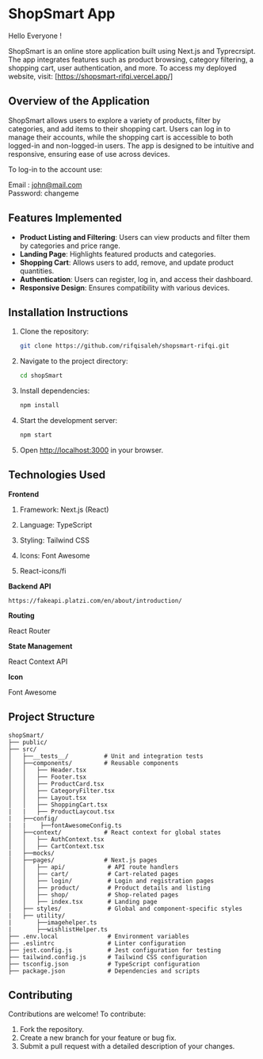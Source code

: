 # ShopSmart App

Hello Everyone !

ShopSmart is an online store application built using Next.js and Typrecrsipt. The app integrates features such as product browsing, category filtering, a shopping cart, user authentication, and more. To access my deployed website, visit: [https://shopsmart-rifqi.vercel.app/]

## Overview of the Application
ShopSmart allows users to explore a variety of products, filter by categories, and add items to their shopping cart. Users can log in to manage their accounts, while the shopping cart is accessible to both logged-in and non-logged-in users. The app is designed to be intuitive and responsive, ensuring ease of use across devices.

To log-in to the account use:

Email : john@mail.com<br/>
Password: changeme
 

## Features Implemented
- **Product Listing and Filtering**: Users can view products and filter them by categories and price range.
- **Landing Page**: Highlights featured products and categories.
- **Shopping Cart**: Allows users to add, remove, and update product quantities.
- **Authentication**: Users can register, log in, and access their dashboard.
- **Responsive Design**: Ensures compatibility with various devices.

## Installation Instructions
1. Clone the repository:
   ```bash
   git clone https://github.com/rifqisaleh/shopsmart-rifqi.git
   ```
2. Navigate to the project directory:
   ```bash
   cd shopSmart
   ```
3. Install dependencies:
   ```bash
   npm install
   ```
4. Start the development server:
   ```bash
   npm start
   ```
5. Open [http://localhost:3000](http://localhost:3000) in your browser.

## Technologies Used

**Frontend**

   1. Framework: Next.js (React)

   2. Language: TypeScript

   3. Styling: Tailwind CSS

   4. Icons: Font Awesome

   5. React-icons/fi


**Backend API**

   `https://fakeapi.platzi.com/en/about/introduction/`

 **Routing** 
 
   React Router

**State Management** 

   React Context API

**Icon** 

   Font Awesome

## Project Structure

```
shopSmart/
├── public/
├── src/
│   ├──__tests__/          # Unit and integration tests
│   ├──components/         # Reusable components
│   │   ├── Header.tsx
│   │   ├── Footer.tsx
│   │   ├── ProductCard.tsx
│   │   ├── CategoryFilter.tsx
│   │   ├── Layout.tsx
│   │   ├── ShoppingCart.tsx
|   |   ├── ProductLaycout.tsx 
|   ├──config/
|   |    ├──fontAwesomeConfig.ts
│   ├──context/            # React context for global states
│   │   ├── AuthContext.tsx
│   │   ├── CartContext.tsx
|   ├──mocks/
│   ├──pages/              # Next.js pages
│   │   ├── api/            # API route handlers
│   │   ├── cart/           # Cart-related pages
│   │   ├── login/          # Login and registration pages
│   │   ├── product/        # Product details and listing
│   │   ├── shop/           # Shop-related pages
│   │   ├── index.tsx       # Landing page
│   ├── styles/             # Global and component-specific styles
|   ├── utility/
|       ├──imagehelper.ts
|       ├──wishlistHelper.ts
├── .env.local              # Environment variables
├── .eslintrc               # Linter configuration
├── jest.config.js          # Jest configuration for testing
├── tailwind.config.js      # Tailwind CSS configuration
├── tsconfig.json           # TypeScript configuration
├── package.json            # Dependencies and scripts
```

## Contributing

Contributions are welcome! To contribute:

1. Fork the repository.
2. Create a new branch for your feature or bug fix.
3. Submit a pull request with a detailed description of your changes.




